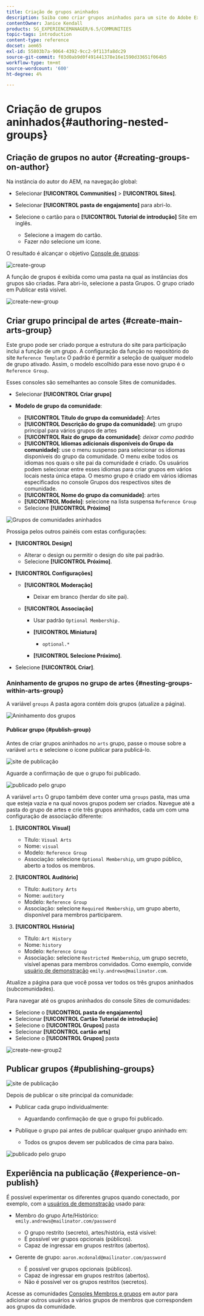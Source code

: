 ```yaml
---
title: Criação de grupos aninhados
description: Saiba como criar grupos aninhados para um site do Adobe Experience Manager Communities.
contentOwner: Janice Kendall
products: SG_EXPERIENCEMANAGER/6.5/COMMUNITIES
topic-tags: introduction
content-type: reference
docset: aem65
exl-id: 55803b7a-9064-4392-9cc2-9f113fa8dc29
source-git-commit: f03d0ab9d0f491441378e16e1590d33651f064b5
workflow-type: tm+mt
source-wordcount: '600'
ht-degree: 4%

---
```


# Criação de grupos aninhados{#authoring-nested-groups}

## Criação de grupos no autor {#creating-groups-on-author}

Na instância do autor do AEM, na navegação global:

* Selecionar **[!UICONTROL Communities]** > **[!UICONTROL Sites]**.
* Selecionar **[!UICONTROL pasta de engajamento]** para abri-lo.
* Selecione o cartão para o **[!UICONTROL Tutorial de introdução]** Site em inglês.

   * Selecione a imagem do cartão.
   * Fazer *não* selecione um ícone.

O resultado é alcançar o objetivo [Console de grupos](/help/communities/groups.md):

![create-group](assets/create-group.png)

A função de grupos é exibida como uma pasta na qual as instâncias dos grupos são criadas. Para abri-lo, selecione a pasta Grupos. O grupo criado em Publicar está visível.

![create-new-group](assets/create-new-group.png)

## Criar grupo principal de artes {#create-main-arts-group}

Este grupo pode ser criado porque a estrutura do site para participação inclui a função de um grupo. A configuração da função no repositório do site `Reference Template` O padrão é permitir a seleção de qualquer modelo de grupo ativado. Assim, o modelo escolhido para esse novo grupo é o `Reference Group`.

Esses consoles são semelhantes ao console Sites de comunidades.

* Selecionar **[!UICONTROL Criar grupo]**

* **Modelo de grupo da comunidade**:

   * **[!UICONTROL Título do grupo da comunidade]**: Artes
   * **[!UICONTROL Descrição do grupo da comunidade]**: um grupo principal para vários grupos de artes
   * **[!UICONTROL Raiz do grupo da comunidade]**: *deixar como padrão*
   * **[!UICONTROL Idiomas adicionais disponíveis do Grupo da comunidade]**: use o menu suspenso para selecionar os idiomas disponíveis do grupo da comunidade. O menu exibe todos os idiomas nos quais o site pai da comunidade é criado. Os usuários podem selecionar entre esses idiomas para criar grupos em vários locais nesta única etapa. O mesmo grupo é criado em vários idiomas especificados no console Grupos dos respectivos sites de comunidade.
   * **[!UICONTROL Nome do grupo da comunidade]**: artes
   * **[!UICONTROL Modelo]**: selecione na lista suspensa `Reference Group`
   * Selecione **[!UICONTROL Próximo]**

![Grupos de comunidades aninhados](assets/parent-to-nestedgroup.png)

Prossiga pelos outros painéis com estas configurações:

* **[!UICONTROL Design]**

   * Alterar o design ou permitir o design do site pai padrão.
   * Selecione **[!UICONTROL Próximo]**.

* **[!UICONTROL Configurações]**

   * **[!UICONTROL Moderação]**

      * Deixar em branco (herdar do site pai).

   * **[!UICONTROL Associação]**

      * Usar padrão `Optional Membership.`

      * **[!UICONTROL Miniatura]**
         * `optional.*`

      * **[!UICONTROL Selecione Próximo]**.

* Selecione **[!UICONTROL Criar]**.

### Aninhamento de grupos no grupo de artes {#nesting-groups-within-arts-group}

A variável `groups` A pasta agora contém dois grupos (atualize a página).

![Aninhamento dos grupos](assets/create-community-group.png)

#### Publicar grupo {#publish-group}

Antes de criar grupos aninhados no `arts` grupo, passe o mouse sobre a variável `arts` e selecione o ícone publicar para publicá-lo.

![site de publicação](assets/publish-site.png)

Aguarde a confirmação de que o grupo foi publicado.

![publicado pelo grupo](assets/group-published.png)

A variável `arts` O grupo também deve conter uma `groups` pasta, mas uma que esteja vazia e na qual novos grupos podem ser criados. Navegue até a pasta do grupo de artes e crie três grupos aninhados, cada um com uma configuração de associação diferente:

1. **[!UICONTROL Visual]**

   * Título: `Visual Arts`
   * Nome: `visual`
   * Modelo: `Reference Group`
   * Associação: selecione `Optional Membership`, um grupo público, aberto a todos os membros.

1. **[!UICONTROL Auditório]**

   * Título: `Auditory Arts`
   * Nome: `auditory`
   * Modelo: `Reference Group`
   * Associação: selecione `Required Membership`, um grupo aberto, disponível para membros participarem.

1. **[!UICONTROL História]**

   * Título: `Art History`
   * Nome: `history`
   * Modelo: `Reference Group`
   * Associação: selecione `Restricted Membership`, um grupo secreto, visível apenas para membros convidados. Como exemplo, convide [usuário de demonstração](/help/communities/tutorials.md#demo-users) `emily.andrews@mailinator.com`.

Atualize a página para que você possa ver todos os três grupos aninhados (subcomunidades).

Para navegar até os grupos aninhados do console Sites de comunidades:

* Selecione o **[!UICONTROL pasta de engajamento]**
* Selecionar **[!UICONTROL Cartão Tutorial de introdução]**
* Selecione o **[!UICONTROL Grupos]** pasta
* Selecionar **[!UICONTROL cartão arts]**
* Selecione o **[!UICONTROL Grupos]** pasta

![create-new-group2](assets/create-new-group2.png)

## Publicar grupos {#publishing-groups}

![site de publicação](assets/publish-site.png)

Depois de publicar o site principal da comunidade:

* Publicar cada grupo individualmente:

   * Aguardando confirmação de que o grupo foi publicado.

* Publique o grupo pai antes de publicar qualquer grupo aninhado em:

   * Todos os grupos devem ser publicados de cima para baixo.

![publicado pelo grupo](assets/group-published.png)

## Experiência na publicação {#experience-on-publish}

É possível experimentar os diferentes grupos quando conectado, por exemplo, com a [usuários de demonstração](/help/communities/tutorials.md#demo-users) usado para:

* Membro do grupo Arte/Histórico: `emily.andrews@mailinator.com/password`
   * O grupo restrito (secreto), artes/história, está visível:
   * É possível ver grupos opcionais (públicos).
   * Capaz de ingressar em grupos restritos (abertos).

* Gerente de grupo: `aaron.mcdonald@mailinator.com/password`

   * É possível ver grupos opcionais (públicos).
   * Capaz de ingressar em grupos restritos (abertos).
   * Não é possível ver os grupos restritos (secretos).

Acesse as comunidades [Consoles Membros e grupos](/help/communities/members.md) em autor para adicionar outros usuários a vários grupos de membros que correspondem aos grupos da comunidade.

